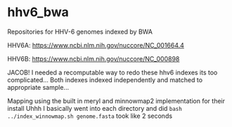 # hhv6_bwa
Repositories for HHV-6 genomes indexed by BWA

HHV6A: https://www.ncbi.nlm.nih.gov/nuccore/NC_001664.4

HHV6B: https://www.ncbi.nlm.nih.gov/nuccore/NC_000898

JACOB! 
I needed a recomputable way to redo these hhv6 indexes its too complicated...
Both indexes indexed independently and matched to appropriate sample... 

Mapping using the built in meryl and minnowmap2 implementation for their install
Uhhh I basically went into each directory and did `bash ../index_winnowmap.sh genome.fasta` took like 2 seconds


